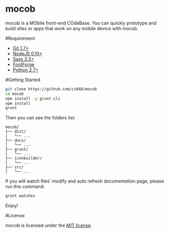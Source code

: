 # mocob

mocob is a MObile front-end COdeBase. You can quickly prototype and build sites or apps that work on any mobile device with mocob.

#Requirement

- [Git 1.7+](https://git-scm.com/)
- [NodeJS 0.10+](https://nodejs.org/)
- [Sass 3.3+](http://sass-lang.com/)
- [FontForge](http://fontforge.github.io/en-US/)
- [Python 2.7+](https://www.python.org/downloads/)

#Getting Started

```bash
git clone https://github.com/cz848/mocob
cd mocob
npm install -g grunt-cli
npm install
grunt
```
Then you can see the folders list:

```
mocob/
├── dist/
│   └── ...
├── docs/
│   └── ...
├── grunt/
│   └── ...
├── iconbuilder/
│   └── ...
├── src/
│   └── ...
```

If you will watch files' modify and auto refresh documentation page, please run this command:

```bash
grunt watches
```

Enjoy!

#License

mocob is licensed under the [MIT license](LICENSE).